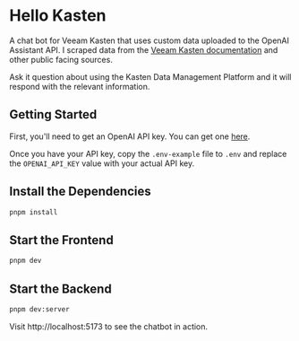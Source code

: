 # Hello Kasten

A chat bot for Veeam Kasten that uses custom data uploaded to the OpenAI Assistant API.
I scraped data from the [Veeam Kasten documentation](https://docs.kasten.io/docs/kasten-platform/data-sources/veeam-kasten-data-sources/) and other public facing sources.

Ask it question about using the Kasten Data Management Platform and it will respond with the relevant information.

## Getting Started

First, you'll need to get an OpenAI API key. You can get one [here](https://platform.openai.com/account/api-keys).

Once you have your API key, copy the `.env-example` file to `.env` and replace the `OPENAI_API_KEY` value with your actual API key.

## Install the Dependencies

```sh
pnpm install
```

## Start the Frontend

```sh
pnpm dev
```

## Start the Backend

```sh
pnpm dev:server
```

Visit http://localhost:5173 to see the chatbot in action.
